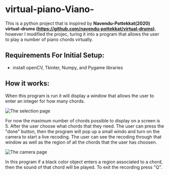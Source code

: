 # virtual-piano-Viano-

This is a python project that is inspired by **Navendu-Pottekkat(2020) virtual-drums (https://github.com/navendu-pottekkat/virtual-drums)**, however I modified the projec, turing it into a program that allows the user to play a number of piano chords virtually.

## Requirements For Initial Setup:
- install openCV, Tkinter, Numpy, and Pygame libraries



## How it works:
When this program is run it will display a window that allows the user to enter an integer for how many chords.

![The selection page](https://user-images.githubusercontent.com/64215294/229029747-89bae02a-3a96-4d80-8a9f-7cd794508da4.jpg)

For now the maximum number of chords possible to display on a screen is 5. After the user choose what chords that they need. The user can press the "done" button, then the program will pop up a small windo and turn on the camera to start a live recoding. The user can see the recoding through that window as well as the region of all the chords that the user has choosen. 

![The camera page](https://user-images.githubusercontent.com/64215294/229029795-8d6daef7-c916-4086-8ab0-dc88688b9207.jpg)

In this program if a black color object enters a region associated to a chord, then the sound of that chord will be played. To exit the recording press "Q".
